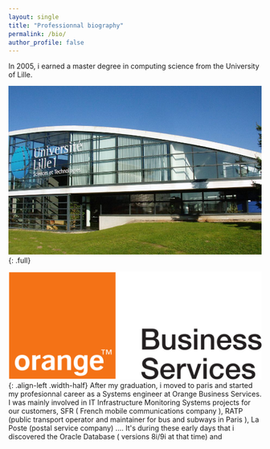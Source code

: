 ```yaml
---
layout: single
title: "Professionnal biography"
permalink: /bio/
author_profile: false
---
```


In 2005, i earned a master degree in computing science from the University of Lille.

![lille_uni](/assets/images/bio/universite_lille.jpg){: .full}

![orange_business](/assets/images/bio/orange-business-services.png){: .align-left .width-half}
After my graduation, i moved to paris and started my profesionnal career as a Systems engineer at Orange Business Services. I was mainly involved in IT Infrastructure Monitoring Systems  projects for our customers, SFR ( French mobile communications company ), RATP (public transport operator and maintainer for bus and subways in Paris ), La Poste (postal service company) .... It's during these early days that i discovered the Oracle Database ( versions 8i/9i at that time) and 

